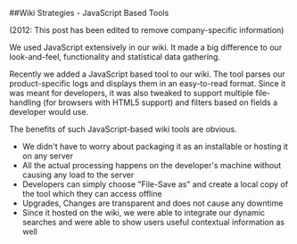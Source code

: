 ##Wiki Strategies - JavaScript Based Tools 

(2012: This post has been edited to remove company-specific information)

We used JavaScript extensively in our wiki. It made a big difference to our look-and-feel, functionality and statistical data gathering. 

Recently we added a JavaScript based tool to our wiki. The tool parses our product-specific logs and displays them in an easy-to-read format. Since it was meant for developers, it was also tweaked to support multiple file-handling (for browsers with HTML5 support) and filters based on fields a developer would use. 

The benefits of such JavaScript-based wiki tools are obvious. 

- We didn't have to worry about packaging it as an installable or hosting it on any server
- All the actual processing happens on the developer's machine without causing any load to the server
- Developers can simply choose "File-Save as" and create a local copy of the tool which they can access offline
- Upgrades, Changes are transparent and does not cause any downtime
- Since it hosted on the wiki, we were able to integrate our dynamic searches and were able to show users useful contextual information as well